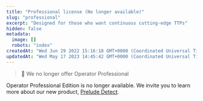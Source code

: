 ```yaml
---
title: "Professional license (No longer available)"
slug: "professional"
excerpt: "Designed for those who want continuous cutting-edge TTPs"
hidden: false
metadata: 
  image: []
  robots: "index"
createdAt: "Wed Jun 29 2022 15:16:18 GMT+0000 (Coordinated Universal Time)"
updatedAt: "Wed May 17 2023 14:45:42 GMT+0000 (Coordinated Universal Time)"
---
```

> 🚧 We no longer offer Operator Professional

Operator Professional Edition is no longer available. We invite you to learn more about our new product, [Prelude Detect](https://docs.preludesecurity.com/docs/the-basics).
